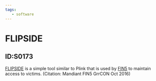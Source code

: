 ```yaml
---
tags:
   - software
---
```

# FLIPSIDE
## ID:S0173
[FLIPSIDE](software/S0173) is a simple tool similar to Plink that is used by [FIN5](groups/G0053) to maintain access to victims. (Citation: Mandiant FIN5 GrrCON Oct 2016)

